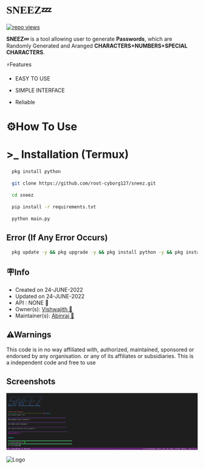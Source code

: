 
<h1 style="font-family: cursive;">SNEEZ💤</h1>   <a target="_blank" rel="noopener noreferrer" href="https://camo.githubusercontent.com/e92d3b4c5675f9defea3d4a4e14aad8a9002a4a887ea2fa3d93d87ea8d4cc4fe/68747470733a2f2f6672657368696465612e636f6d2f6a6f6e61682f6170702f73696d706c652d766965772d636f756e746572"><img title="repo views" src="https://camo.githubusercontent.com/e92d3b4c5675f9defea3d4a4e14aad8a9002a4a887ea2fa3d93d87ea8d4cc4fe/68747470733a2f2f6672657368696465612e636f6d2f6a6f6e61682f6170702f73696d706c652d766965772d636f756e746572" data-canonical-src="https://freshidea.com/jonah/app/simple-view-counter" style="max-width: 100%;"></a>





**SNEEZ💤** is a tool allowing user to generate **Passwords**, which are Randomly Generated and Aranged **CHARACTERS+NUMBERS+SPECIAL CHARACTERS**.



⚡Features

- EASY TO USE

- SIMPLE INTERFACE 

- Reliable



# ⚙️How To Use

#  >_    Installation (Termux) 




```bash
  pkg install python

```
``` bash
  git clone https://github.com/root-cyborg127/sneez.git 
```

```bash
  cd sneez
```
```bash
  pip install -r requirements.txt
```
```bash
  python main.py
```






## Error (If Any Error Occurs)

```bash
  pkg update -y && pkg upgrade -y && pkg install python -y && pkg install python2 -y && pkg install ruby -y && pkg install git -y && pkg install php -y && pkg install perl -y && pkg install bash -y && pkg install clang -y && pkg install nano -y && pkg install w3m -y && pkg install figlet -y && pkg install cowsay -y && pkg install curl -y&& pkg install tar -y && pkg install zip -y && pkg install unzip -y && pkg install wget -y && pkg install wcalc -y && pkg install bmon -y && pkg install openssl -y && pkg install cmatrix -y && pkg install openssh -y && apt update && apt upgrade –y && pip install rich -y
```
## 🪧Info

- Created on  24-JUNE-2022
- Updated on  24-JUNE-2022
- API : NONE 🚫
- Owner(s): <a href="https://www.instagram.com/vishwajithshaijukumar/" rel="nofollow">Vishwajith 💫</a>
- Maintainer(s): <a href="https://www.instagram.com/abinraj_vb/" rel="nofollow">Abinraj 🚸</a>
## ⚠Warnings

This code is in no way affiliated with, authorized, maintained, sponsored or endorsed by any organisation. or any of its affiliates or subsidiaries. This is a independent code and free to use
## Screenshots

![App Screenshot](tool.png)


![Logo](https://telegra.ph//file/9c47d1546acc5821786c6.png)

